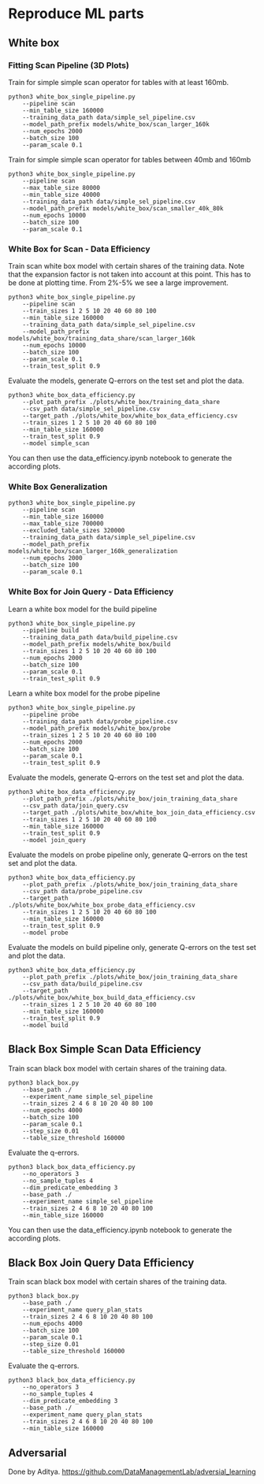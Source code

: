 # Reproduce ML parts

## White box
### Fitting Scan Pipeline (3D Plots)
Train for simple simple scan operator for tables with at least 160mb.
```
python3 white_box_single_pipeline.py
    --pipeline scan
    --min_table_size 160000
    --training_data_path data/simple_sel_pipeline.csv
    --model_path_prefix models/white_box/scan_larger_160k
    --num_epochs 2000
    --batch_size 100
    --param_scale 0.1
```

Train for simple simple scan operator for tables between 40mb and 160mb
```
python3 white_box_single_pipeline.py
    --pipeline scan
    --max_table_size 80000
    --min_table_size 40000
    --training_data_path data/simple_sel_pipeline.csv
    --model_path_prefix models/white_box/scan_smaller_40k_80k
    --num_epochs 10000
    --batch_size 100
    --param_scale 0.1
```

### White Box for Scan - Data Efficiency

Train scan white box model with certain shares of the training data. Note that the expansion factor is not taken into 
account at this point. This has to be done at plotting time. From 2%-5% we see a large improvement.
```
python3 white_box_single_pipeline.py
    --pipeline scan
    --train_sizes 1 2 5 10 20 40 60 80 100
    --min_table_size 160000
    --training_data_path data/simple_sel_pipeline.csv
    --model_path_prefix models/white_box/training_data_share/scan_larger_160k
    --num_epochs 10000
    --batch_size 100
    --param_scale 0.1
    --train_test_split 0.9
```

Evaluate the models, generate Q-errors on the test set and plot the data.
```
python3 white_box_data_efficiency.py
    --plot_path_prefix ./plots/white_box/training_data_share
    --csv_path data/simple_sel_pipeline.csv
    --target_path ./plots/white_box/white_box_data_efficiency.csv
    --train_sizes 1 2 5 10 20 40 60 80 100
    --min_table_size 160000
    --train_test_split 0.9
    --model simple_scan
```

You can then use the data_efficiency.ipynb notebook to generate the according plots.

### White Box Generalization
```
python3 white_box_single_pipeline.py
    --pipeline scan
    --min_table_size 160000
    --max_table_size 700000
    --excluded_table_sizes 320000
    --training_data_path data/simple_sel_pipeline.csv
    --model_path_prefix models/white_box/scan_larger_160k_generalization
    --num_epochs 2000
    --batch_size 100
    --param_scale 0.1
```

### White Box for Join Query - Data Efficiency

Learn a white box model for the build pipeline
```
python3 white_box_single_pipeline.py
    --pipeline build
    --training_data_path data/build_pipeline.csv
    --model_path_prefix models/white_box/build
    --train_sizes 1 2 5 10 20 40 60 80 100
    --num_epochs 2000
    --batch_size 100
    --param_scale 0.1
    --train_test_split 0.9
```

Learn a white box model for the probe pipeline
```
python3 white_box_single_pipeline.py
    --pipeline probe
    --training_data_path data/probe_pipeline.csv
    --model_path_prefix models/white_box/probe
    --train_sizes 1 2 5 10 20 40 60 80 100
    --num_epochs 2000
    --batch_size 100
    --param_scale 0.1
    --train_test_split 0.9
```

Evaluate the models, generate Q-errors on the test set and plot the data.
```
python3 white_box_data_efficiency.py
    --plot_path_prefix ./plots/white_box/join_training_data_share
    --csv_path data/join_query.csv
    --target_path ./plots/white_box/white_box_join_data_efficiency.csv
    --train_sizes 1 2 5 10 20 40 60 80 100
    --min_table_size 160000
    --train_test_split 0.9
    --model join_query
```


Evaluate the models on probe pipeline only, generate Q-errors on the test set and plot the data.
```
python3 white_box_data_efficiency.py
    --plot_path_prefix ./plots/white_box/join_training_data_share
    --csv_path data/probe_pipeline.csv
    --target_path ./plots/white_box/white_box_probe_data_efficiency.csv
    --train_sizes 1 2 5 10 20 40 60 80 100
    --min_table_size 160000
    --train_test_split 0.9
    --model probe
```


Evaluate the models on build pipeline only, generate Q-errors on the test set and plot the data.
```
python3 white_box_data_efficiency.py
    --plot_path_prefix ./plots/white_box/join_training_data_share
    --csv_path data/build_pipeline.csv
    --target_path ./plots/white_box/white_box_build_data_efficiency.csv
    --train_sizes 1 2 5 10 20 40 60 80 100
    --min_table_size 160000
    --train_test_split 0.9
    --model build
```


## Black Box Simple Scan Data Efficiency

Train scan black box model with certain shares of the training data.
```
python3 black_box.py
    --base_path ./
    --experiment_name simple_sel_pipeline
    --train_sizes 2 4 6 8 10 20 40 80 100
    --num_epochs 4000
    --batch_size 100
    --param_scale 0.1
    --step_size 0.01
    --table_size_threshold 160000
```

Evaluate the q-errors.
```
python3 black_box_data_efficiency.py
    --no_operators 3
    --no_sample_tuples 4
    --dim_predicate_embedding 3
    --base_path ./
    --experiment_name simple_sel_pipeline
    --train_sizes 2 4 6 8 10 20 40 80 100
    --min_table_size 160000
```

You can then use the data_efficiency.ipynb notebook to generate the according plots.

## Black Box Join Query Data Efficiency

Train scan black box model with certain shares of the training data.
```
python3 black_box.py
    --base_path ./
    --experiment_name query_plan_stats
    --train_sizes 2 4 6 8 10 20 40 80 100
    --num_epochs 4000
    --batch_size 100
    --param_scale 0.1
    --step_size 0.01
    --table_size_threshold 160000
```

Evaluate the q-errors.
```
python3 black_box_data_efficiency.py
    --no_operators 3
    --no_sample_tuples 4
    --dim_predicate_embedding 3
    --base_path ./
    --experiment_name query_plan_stats
    --train_sizes 2 4 6 8 10 20 40 80 100
    --min_table_size 160000
```

## Adversarial

Done by Aditya.
https://github.com/DataManagementLab/adversial_learning

